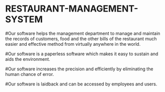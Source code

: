 # RESTAURANT-MANAGEMENT-SYSTEM
#Our software helps the management
 department to manage and maintain the
 records of customers, food and the other
 bills of the restaurant much easier and
 effective method from virtually anywhere in
 the world.
 
 #Our software is a paperless software which
 makes it easy to sustain and aids the
 environment.

 
 #Our software increases the precision and
 efficiently by eliminating the human chance of
 error.
 
 #Our software is laidback and can be accessed
 by employees and users.
 
